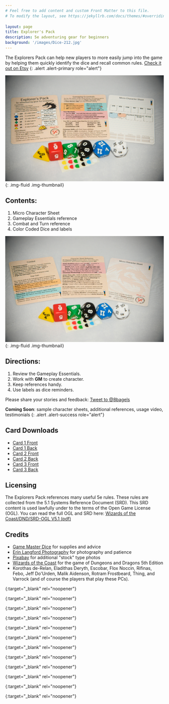 ```yaml
---
# Feel free to add content and custom Front Matter to this file.
# To modify the layout, see https://jekyllrb.com/docs/themes/#overriding-theme-defaults

layout: page
title: Explorer's Pack
description: 5e adventuring gear for beginners
background: '/images/Dice-212.jpg'
---
```


The Explorers Pack can help new players to more easily jump into the game by helping them quickly identify the dice and recall common rules. [Check it out on Etsy][etsyLink]
{: .alert .alert-primary role="alert"}

![Pack card fronts](/images/Dice-208.jpg){: .img-fluid .img-thumbnail}

## Contents:
1. Micro Character Sheet
2. Gameplay Essentials reference
3. Combat and Turn reference
4. Color Coded Dice and labels

![Pack card backs](/images/Dice-209.jpg){: .img-fluid .img-thumbnail}
 
## Directions:
1. Review the Gameplay Essentials.
2. Work with **GM** to create character.
3. Keep references handy.
4. Use labels as dice reminders.

Please share your stories and feedback: <a href="https://twitter.com/intent/tweet?screen_name=8bagels&ref_src=twsrc%5Etfw" class="twitter-mention-button" data-show-count="false">Tweet to @8bagels</a><script async src="https://platform.twitter.com/widgets.js" charset="utf-8"></script>

**Coming Soon**: sample character sheets, additional references, usage video, testimonials
{: .alert .alert-success role="alert"}

## Card Downloads
- [Card 1 Front][card1a]
- [Card 1 Back][card1b]
- [Card 2 Front][card2a]
- [Card 2 Back][card2b]
- [Card 3 Front][card3a]
- [Card 3 Back][card3b]

## Licensing
The Explorers Pack references many useful 5e rules. These rules are collected from the 5.1 Systems Reference Document (SRD). This SRD content is used lawfully under to the terms of the Open Game License (OGL). You can read the full OGL and SRD here: [Wizards of the Coast/DND/SRD-OGL V5.1 (pdf)][srdogl]

## Credits
- [Game Master Dice][gmdice] for supplies and advice
- [Erin Langford Photography][elphoto] for photography and patience
- [Pixabay][pixabay] for additional "stock" type photos
- [Wizards of the Coast][wotc] for the game of Dungeons and Dragons 5th Edition
- Korothas de-Relan, Eladithas Deryth, Escobar, Flox Noccin, Rifinas, Febo, Jeff Do'Urden, Malik Aidenson, Rotram Frostbeard, Thing, and Varrock (and of course the players that play these PCs). 



[etsyLink]: https://etsy.me/2WJz4aR 
{:target="_blank" rel="noopener"}

[srdogl]: http://media.wizards.com/2016/downloads/DND/SRD-OGL_V5.1.pdf
{:target="_blank" rel="noopener"}

[gmdice]: https://www.gmdice.com
{:target="_blank" rel="noopener"}

[elphoto]: http://www.erinlangford.com
{:target="_blank" rel="noopener"}

[pixabay]: https://pixabay.com
{:target="_blank" rel="noopener"}

[wotc]: https://dnd.wizards.com
{:target="_blank" rel="noopener"}

[card1a]: /images/export/ExplorersPack-1a-trim.png
{:target="_blank" rel="noopener"}

[card1b]: /images/export/ExplorersPack-1b-trim.png
{:target="_blank" rel="noopener"}

[card2a]: /images/export/ExplorersPack-2a-trim.png
{:target="_blank" rel="noopener"}

[card2b]: /images/export/ExplorersPack-2b-trim.png
{:target="_blank" rel="noopener"}

[card3a]: /images/export/ExplorersPack-3a-trim.png
{:target="_blank" rel="noopener"}

[card3b]: /images/export/ExplorersPack-3b-trim.png
{:target="_blank" rel="noopener"}